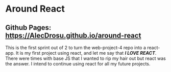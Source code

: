 # Around React

## Github Pages: https://AlecDrosu.github.io/around-react

This is the first sprint out of 2 to turn the web-project-4 repo into a react-app. It is my first project using react, and let me say that ***I LOVE REACT***. There were times with base JS that I wanted to rip my hair out but react was the answer. I intend to continue using react for all my future projects.
